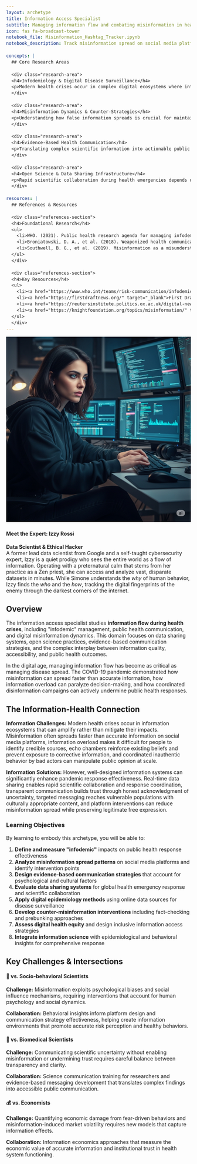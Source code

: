 ```yaml
---
layout: archetype
title: Information Access Specialist
subtitle: Managing information flow and combating misinformation in health crises
icon: fas fa-broadcast-tower
notebook_file: Misinformation_Hashtag_Tracker.ipynb
notebook_description: Track misinformation spread on social media platforms. Analyze hashtag networks, bot activity, and viral content patterns to understand infodemic dynamics.

concepts: |
  ## Core Research Areas

  <div class="research-area">
  <h4>Infodemiology & Digital Disease Surveillance</h4>
  <p>Modern health crises occur in complex digital ecosystems where information spreads as rapidly as pathogens. Specialists use social media monitoring for disease outbreak detection, analyze search trends and online behavior patterns for early warning signals, conduct sentiment analysis to track public opinion during health crises, and perform network analysis to understand how information spreads through online communities.</p>
  </div>

  <div class="research-area">
  <h4>Misinformation Dynamics & Counter-Strategies</h4>
  <p>Understanding how false information spreads is crucial for maintaining public trust and health behavior. This involves studying misinformation creation and viral spread mechanisms across platforms, detecting bots and coordinated inauthentic behavior using machine learning, evaluating fact-checking effectiveness and optimal timing for belief correction, and developing prebunking strategies that inoculate against misinformation before it spreads.</p>
  </div>

  <div class="research-area">
  <h4>Evidence-Based Health Communication</h4>
  <p>Translating complex scientific information into actionable public guidance requires specialized expertise. This includes developing crisis communication frameworks and message testing processes, accounting for risk perception and numeracy in health information design, adapting messaging for cultural competency and health literacy across diverse populations, and designing multi-channel strategies that integrate traditional and digital media platforms.</p>
  </div>

  <div class="research-area">
  <h4>Open Science & Data Sharing Infrastructure</h4>
  <p>Rapid scientific collaboration during health emergencies depends on robust information systems. Specialists design global health data sharing platforms with interoperability standards, develop privacy-preserving technologies for sensitive health data collaboration, support open access publishing and preprint servers that accelerate research speed, and ensure research transparency and reproducibility in rapid response contexts.</p>
  </div>

resources: |
  ## References & Resources

  <div class="references-section">
  <h4>Foundational Research</h4>
  <ul>
    <li>WHO. (2021). Public health research agenda for managing infodemics. World Health Organization.</li>
    <li>Broniatowski, D. A., et al. (2018). Weaponized health communication: Twitter bots and Russian trolls amplify the vaccine debate. <em>American Journal of Public Health</em>, 108(10), 1378-1384.</li>
    <li>Southwell, B. G., et al. (2019). Misinformation as a misunderstood phenomenon. <em>Science Communication</em>, 41(4), 457-479.</li>
  </ul>
  </div>

  <div class="references-section">
  <h4>Key Resources</h4>
  <ul>
    <li><a href="https://www.who.int/teams/risk-communication/infodemic-management" target="_blank">WHO Infodemic Management</a></li>
    <li><a href="https://firstdraftnews.org/" target="_blank">First Draft News</a></li>
    <li><a href="https://reutersinstitute.politics.ox.ac.uk/digital-news-report" target="_blank">Reuters Institute Digital News Report</a></li>
    <li><a href="https://knightfoundation.org/topics/misinformation/" target="_blank">Knight Foundation Misinformation Research</a></li>
  </ul>
  </div>
---
```


<div class="expert-bio-box">
  <img src="../assets/images/isabella-rossi.png" alt="Portrait of Izzy Rossi" class="expert-photo">
  <div class="expert-details">
    <h4>Meet the Expert: <strong>Izzy Rossi</strong></h4>
    <p>
      <strong>Data Scientist & Ethical Hacker</strong><br>
      A former lead data scientist from Google and a self-taught cybersecurity expert, Izzy is a quiet prodigy who sees the entire world as a flow of information. Operating with a preternatural calm that stems from her practice as a Zen priest, she can access and analyze vast, disparate datasets in minutes. While Simone understands the <em>why</em> of human behavior, Izzy finds the <em>who</em> and the <em>how</em>, tracking the digital fingerprints of the enemy through the darkest corners of the internet.
    </p>
  </div>
</div>

## Overview

The information access specialist studies **information flow during health crises**, including "infodemic" management, public health communication, and digital misinformation dynamics. This domain focuses on data sharing systems, open science practices, evidence-based communication strategies, and the complex interplay between information quality, accessibility, and public health outcomes.

In the digital age, managing information flow has become as critical as managing disease spread. The COVID-19 pandemic demonstrated how misinformation can spread faster than accurate information, how information overload can paralyze decision-making, and how coordinated disinformation campaigns can actively undermine public health responses.

## The Information-Health Connection

**Information Challenges:** Modern health crises occur in information ecosystems that can amplify rather than mitigate their impacts. Misinformation often spreads faster than accurate information on social media platforms, information overload makes it difficult for people to identify credible sources, echo chambers reinforce existing beliefs and prevent exposure to corrective information, and coordinated inauthentic behavior by bad actors can manipulate public opinion at scale.

**Information Solutions:** However, well-designed information systems can significantly enhance pandemic response effectiveness. Real-time data sharing enables rapid scientific collaboration and response coordination, transparent communication builds trust through honest acknowledgment of uncertainty, targeted messaging reaches vulnerable populations with culturally appropriate content, and platform interventions can reduce misinformation spread while preserving legitimate free expression.

<div class="learning-objectives">
<h3>Learning Objectives</h3>
<p>By learning to embody this archetype, you will be able to:</p>
<ol>
  <li><strong>Define and measure "infodemic"</strong> impacts on public health response effectiveness</li>
  <li><strong>Analyze misinformation spread patterns</strong> on social media platforms and identify intervention points</li>
  <li><strong>Design evidence-based communication strategies</strong> that account for psychological and cultural factors</li>
  <li><strong>Evaluate data sharing systems</strong> for global health emergency response and scientific collaboration</li>
  <li><strong>Apply digital epidemiology methods</strong> using online data sources for disease surveillance</li>
  <li><strong>Develop counter-misinformation interventions</strong> including fact-checking and prebunking approaches</li>
  <li><strong>Assess digital health equity</strong> and design inclusive information access strategies</li>
  <li><strong>Integrate information science</strong> with epidemiological and behavioral insights for comprehensive response</li>
</ol>
</div>

## Key Challenges & Intersections

<div class="challenge-box">
<h4><span>🧠</span> vs. Socio-behavioral Scientists</h4>
<p><strong>Challenge:</strong> Misinformation exploits psychological biases and social influence mechanisms, requiring interventions that account for human psychology and social dynamics.</p>
<p><strong>Collaboration:</strong> Behavioral insights inform platform design and communication strategy effectiveness, helping create information environments that promote accurate risk perception and healthy behaviors.</p>
</div>

<div class="challenge-box">
<h4><span>🔬</span> vs. Biomedical Scientists</h4>
<p><strong>Challenge:</strong> Communicating scientific uncertainty without enabling misinformation or undermining trust requires careful balance between transparency and clarity.</p>
<p><strong>Collaboration:</strong> Science communication training for researchers and evidence-based messaging development that translates complex findings into accessible public communication.</p>
</div>

<div class="challenge-box">
<h4><span>💰</span> vs. Economists</h4>
<p><strong>Challenge:</strong> Quantifying economic damage from fear-driven behaviors and misinformation-induced market volatility requires new models that capture information effects.</p>
<p><strong>Collaboration:</strong> Information economics approaches that measure the economic value of accurate information and institutional trust in health system functioning.</p>
</div>